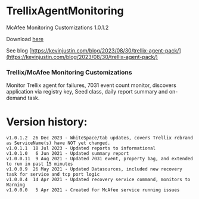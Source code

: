 # TrellixAgentMonitoring
McAfee Monitoring Customizations 1.0.1.2

Download [here](https://github.com/theKevinJustin/TrellixAgentMonitoring/blob/main/McAfee.Monitoring.Customizations.xml)

See blog [https://kevinjustin.com/blog/2023/08/30/trellix-agent-pack/](https://kevinjustin.com/blog/2023/08/30/trellix-agent-pack/)



### Trellix/McAfee Monitoring Customizations
Monitor Trellix agent for failures, 7031 event count monitor, discovers application via registry key, Seed class, daily report summary and on-demand task.

# Version history:
```
v1.0.1.2  26 Dec 2023 - WhiteSpace/tab updates, covers Trellix rebrand as ServiceName(s) have NOT yet changed.
v1.0.1.1  18 Jul 2023 - Updated reports to informational
v1.0.1.0   6 Jun 2021 - Updated summary report
v1.0.0.11  9 Aug 2021 - Updated 7031 event, property bag, and extended to run in past 15 minutes
v1.0.0.9  26 May 2021 - Updated Datasources, included new recovery task for service and tcp port logic
v1.0.0.4  14 Apr 2021 - Updated recovery service command, monitors to Warning
v1.0.0.0   5 Apr 2021 - Created for McAfee service running issues
```
